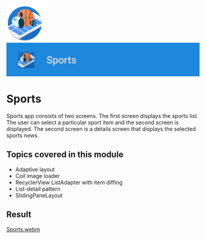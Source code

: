 ![ic_launcher_sports](src/main/res/mipmap-xhdpi/ic_launcher_sports_round.png?raw=true) ![ic_launcher_sports](images/Screenshot_20220718_172700.png?raw=true)

# Sports

Sports app consists of two screens. The first screen displays the sports list. The user can select a
particular sport item and the second screen is displayed. The second screen is a details screen that
displays the selected sports news.

## Topics covered in this module

- Adaptive layout
- Coil image loader
- RecyclerView ListAdapter with item diffing
- List-detail pattern
- SlidingPaneLayout

## Result

[Sports.webm](https://user-images.githubusercontent.com/29587914/179633927-ccd094a9-469b-4ca6-8d58-a2b1405d9043.webm)
